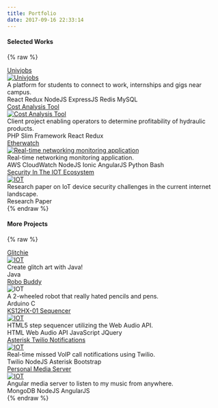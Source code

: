 ```yaml
---
title: Portfolio
date: 2017-09-16 22:33:14
---
```


#### Selected Works

{% raw %}
<div class="porfolio-items-container">
  <div class="portfolio-item">
    <div class="portfolio-item-name"><a href="/portfolio/univjobs">Univjobs</a></div>
    <a href="/portfolio/univjobs">
    <img class="portfolio-item-image" src="/images/proj/univjobs.png" alt="Univjobs" title="Univjobs.">
    </a>
    <div class="portfolio-item-desc">A platform for students to connect to work, internships and gigs near campus.</div>
    <div class="post-tags">
      <span class="tagname">React</span>
      <span class="tagname">Redux</span>
      <span class="tagname">NodeJS</span>
      <span class="tagname">ExpressJS</span>
      <span class="tagname">Redis</span>
      <span class="tagname">MySQL</span>
    </div>
  </div>

  <div class="portfolio-item">
    <div class="portfolio-item-name"><a href="/portfolio/cost-analysis-tool">Cost Analysis Tool</a></div>
    <a href="/portfolio/cost-analysis-tool">
        <img class="portfolio-item-image" src="/images/proj/lynch.JPG" alt="Cost Analysis Tool" title="Cost Analysis Tool.">
        </a>
    <div class="portfolio-item-desc">Client project enabling operators to determine profitability of hydraulic products.</div>
    <div class="post-tags">
      <span class="tagname">PHP</span>
      <span class="tagname">Slim Framework</span>
      <span class="tagname">React</span>
      <span class="tagname">Redux</span>
    </div>
  </div>

  <div class="portfolio-item">
    <div class="portfolio-item-name"><a href="/portfolio/etherwatch">Etherwatch</a></div>
    <a href="/portfolio/etherwatch">
    <img class="portfolio-item-image" src="/images/proj/etherwatch.JPG" alt="Real-time networking monitoring application" title="Real-time networking monitoring application">
    </a>
    <div class="portfolio-item-desc">Real-time networking monitoring application.</div>
    <div class="post-tags">
      <span class="tagname">AWS CloudWatch</span>
      <span class="tagname">NodeJS</span>
      <span class="tagname">Ionic</span>
      <span class="tagname">AngularJS</span>
      <span class="tagname">Python</span>
      <span class="tagname">Bash</span>
    </div>
  </div>

  <div class="portfolio-item">
    <div class="portfolio-item-name"><a href="/portfolio/iot-security">Security In The IOT Ecosystem</a></div>
    <a href="/portfolio/iot-security">
    <img class="portfolio-item-image" src="/images/proj/security-in-iot.JPG" alt="IOT" title="IOT">
    </a>
    <div class="portfolio-item-desc">Research paper on IoT device security challenges in the current internet landscape.</div>
    <div class="post-tags">
      <span class="tagname">Research Paper</span>
    </div>
  </div>
  
</div>
{% endraw %}

#### More Projects

{% raw %}
<div class="porfolio-items-container">
  <div class="portfolio-item">
    <div class="portfolio-item-name"><a href="/portfolio/glitchie">Glitchie</a></div>
    <a href="/portfolio/glitchie">
        <img class="portfolio-item-image" src="/images/proj/glitchie.jpg" alt="IOT" title="IOT">
    </a>
    <div class="portfolio-item-desc">Create glitch art with Java!</div>
    <div class="post-tags">
      <span class="tagname">Java</span>
    </div>
  </div>
  
  <div class="portfolio-item">
    <div class="portfolio-item-name"><a href="/portfolio/robo">Robo Buddy</a></div>
    <img class="portfolio-item-image" src="/images/proj/robot.JPG" alt="IOT" title="IOT">
    <div class="portfolio-item-desc">A 2-wheeled robot that really hated pencils and pens.</div>
    <div class="post-tags">
      <span class="tagname">Arduino</span>
      <span class="tagname">C</span>
    </div>
  </div>

  <div class="portfolio-item">
    <div class="portfolio-item-name"><a href="/portfolio/ks12hx">KS12HX-01 Sequencer</a></div>
    <a href="/portfolio/ks12hx">
    <img class="portfolio-item-image" src="/images/proj/ks12hx.png" alt="IOT" title="IOT">
    </a>
    <div class="portfolio-item-desc">HTML5 step sequencer utilizing the Web Audio API.</div>
    <div class="post-tags">
      <span class="tagname">HTML</span>
      <span class="tagname">Web Audio API</span>
      <span class="tagname">JavaScript</span>
      <span class="tagname">JQuery</span>
    </div>
  </div>

  <div class="portfolio-item">
    <div class="portfolio-item-name"><a href="/portfolio/asterisk">Asterisk Twilio Notifications</a></div>
    <a href="/portfolio/asterisk">
    <img class="portfolio-item-image" src="/images/proj/asterisk.JPG" alt="IOT" title="IOT">
    </a>
    <div class="portfolio-item-desc">Real-time missed VoIP call notifications using Twilio.</div>
    <div class="post-tags">
      <span class="tagname">Twilio</span>
      <span class="tagname">NodeJS</span>
      <span class="tagname">Asterisk</span>
      <span class="tagname">Bootstrap</span>
    </div>
  </div>

  <div class="portfolio-item">
    <div class="portfolio-item-name"><a href="/portfolio/personal-media-server">Personal Media Server</a></div>
    <a href="/portfolio/personal-media-server">
    <img class="portfolio-item-image" src="/images/proj/music-player.jpg" alt="IOT" title="IOT">
    </a>
    <div class="portfolio-item-desc">Angular media server to listen to my music from anywhere.</div>
    <div class="post-tags">
      <span class="tagname">MongoDB</span>
      <span class="tagname">NodeJS</span>
      <span class="tagname">AngularJS</span>
    </div>
  </div>
  
</div>
{% endraw %}



